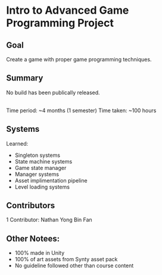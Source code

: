 # Intro to Advanced Game Programming Project

## Goal
Create a game with proper game programming techniques.

## Summary
No build has been publically released.

<br>
Time period: ~4 months (1 semester)
Time taken: ~100 hours

## Systems
Learned:
- Singleton systems
- State machine systems
- Game state manager
- Manager systems
- Asset implimentation pipeline
- Level loading systems

## Contributors
1 Contributor: Nathan Yong Bin Fan

## Other Notees:
- 100% made in Unity
- 100% of art assets from Synty asset pack
- No guideline followed other than course content
